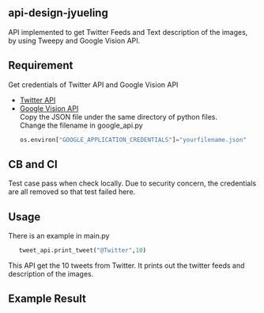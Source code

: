 ## api-design-jyueling

API implemented  to get Twitter Feeds and Text description of the images, by using Tweepy and Google Vision API.

## Requirement

Get credentials of Twitter API and Google Vision API

- [Twitter API](https://developer.twitter.com/en/apps)
- [Google Vision API](https://cloud.google.com/vision/docs/quickstart-cli?hl=en)
	<br> Copy the JSON file under the same directory of python files.
	<br> Change the filename in google_api.py 
	```python
  os.environ["GOOGLE_APPLICATION_CREDENTIALS"]="yourfilename.json"
  ```
## CB and CI

Test case pass when check locally. Due to security concern, the credentials are all removed so that test failed here.
  
## Usage

There is an example in main.py
```python
   tweet_api.print_tweet("@Twitter",10)
```
This API get the 10 tweets from Twitter. It prints out the twitter feeds and description of the images.

## Example Result


